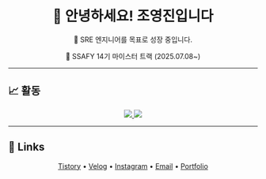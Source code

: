 <div align="center">

# 👋 안녕하세요! 조영진입니다  
🚀 SRE 엔지니어를 목표로 성장 중입니다.

📅 SSAFY 14기 마이스터 트랙 (2025.07.08~)

</div>


---

## 📈 활동

<div align="center">

  <a href="https://solved.ac/yeongjin2024/">
    <img src="http://mazassumnida.wtf/api/v2/generate_badge?boj=yeongjin2024" />
  </a>

  <img src="https://github-readme-stats.vercel.app/api?username=yyeongjin&show_icons=true&theme=gotham" />

</div>

---

## 🔗 Links

<p align="center">
  <a href="https://beecloud.tistory.com/">Tistory</a> •
  <a href="https://velog.io/@yyeongjin/posts">Velog</a> •
  <a href="https://instagram.com/dudwls_05/">Instagram</a> •
  <a href="mailto:appsky1888@naver.com">Email</a> •
  <a href="https://quixotic-honesty-7d7.notion.site/Yeongjin-Jo-3d3dc14ad8b04d95be966febe04fe2cd">Portfolio</a>
</p>

